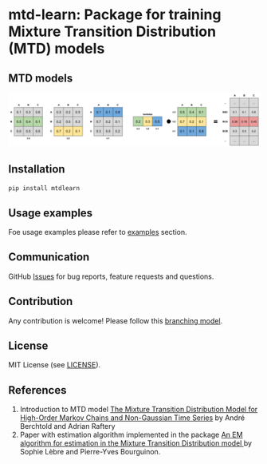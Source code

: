 # mtd-learn: Package for training Mixture Transition Distribution (MTD) models

## MTD models

![mtd](readme_images/mtd.png)

## Installation

```
pip install mtdlearn
```

## Usage examples

Foe usage examples please refer to [examples](https://github.com/PiotrekGa/mtd-learn/tree/master/examples) section.

## Communication
GitHub [Issues](https://github.com/PiotrekGa/mtd-learn/issues) for bug reports, feature requests and questions.

## Contribution
Any contribution is welcome! Please follow this [branching model](https://nvie.com/posts/a-successful-git-branching-model/).

## License
MIT License (see [LICENSE](https://github.com/PiotrekGa/mtd-learn/blob/master/LICENSE)).

## References
1. Introduction to MTD model [The Mixture Transition Distribution Model for High-Order Markov Chains and Non-Gaussian Time Series](https://projecteuclid.org/euclid.ss/1042727943) by André Berchtold and Adrian Raftery
2. Paper with estimation algorithm implemented in the package [An EM algorithm for estimation in the Mixture Transition Distribution model
](https://arxiv.org/abs/0803.0525) by Sophie Lèbre and Pierre-Yves Bourguinon.
